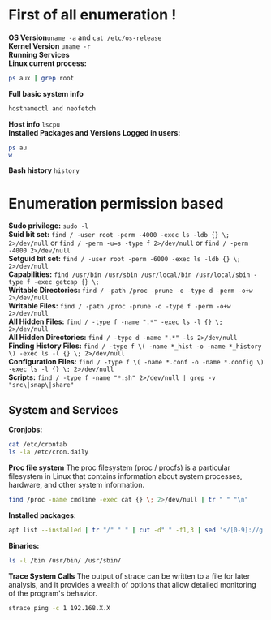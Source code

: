 # First of all enumeration !

**OS Version**`uname -a` and `cat /etc/os-release`<br>
**Kernel Version** `uname -r`<br>
**Running Services**<br>
**Linux current process:**
```bash
ps aux | grep root
```
**Full basic system info**
```bash
hostnamectl and neofetch
```
**Host info** `lscpu`<br>
**Installed Packages and Versions**
**Logged in users:**
```bash
ps au
w
```
**Bash history** `history`

# Enumeration permission based

**Sudo privilege:** `sudo -l`<br>
**Suid bit set:** `find / -user root -perm -4000 -exec ls -ldb {} \; 2>/dev/null` or `find / -perm -u=s -type f 2>/dev/null` or  `find / -perm -4000 2>/dev/null`<br>
**Setguid bit set:** `find / -user root -perm -6000 -exec ls -ldb {} \; 2>/dev/null`<br>
**Capabilities:** `find /usr/bin /usr/sbin /usr/local/bin /usr/local/sbin -type f -exec getcap {} \;`<br>
**Writable Directories:** `find / -path /proc -prune -o -type d -perm -o+w 2>/dev/null`<br>
**Writable Files:** `find / -path /proc -prune -o -type f -perm -o+w 2>/dev/null`<br>
**All Hidden Files:** `find / -type f -name ".*" -exec ls -l {} \; 2>/dev/null`<br>
**All Hidden Directories:** `find / -type d -name ".*" -ls 2>/dev/null`<br>
**Finding History Files:** `find / -type f \( -name *_hist -o -name *_history \) -exec ls -l {} \; 2>/dev/null`<br>
**Configuration Files:** `find / -type f \( -name *.conf -o -name *.config \) -exec ls -l {} \; 2>/dev/null`<br>
**Scripts:** `find / -type f -name "*.sh" 2>/dev/null | grep -v "src\|snap\|share"`<br>

## System and Services

**Cronjobs:**
```bash
cat /etc/crontab
ls -la /etc/cron.daily
```
**Proc file system**
The proc filesystem (proc / procfs) is a particular filesystem in Linux that contains information about system processes, hardware, and other system information. 
```bash
find /proc -name cmdline -exec cat {} \; 2>/dev/null | tr " " "\n"
```
**Installed packages:**
```bash
apt list --installed | tr "/" " " | cut -d" " -f1,3 | sed 's/[0-9]://g' | tee -a installed_pkgs.list
```
**Binaries:**
```bash
ls -l /bin /usr/bin/ /usr/sbin/
```
**Trace System Calls**
The output of strace can be written to a file for later analysis, and it provides a wealth of options that allow detailed monitoring of the program's behavior.
```bash
strace ping -c 1 192.168.X.X
```




